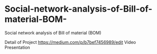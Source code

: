 # Social-network-analysis-of-Bill-of-material-BOM-
Social network analysis of Bill of material (BOM)

Detail of Project 
https://medium.com/p/b7bef7456989/edit
Video Presentation

